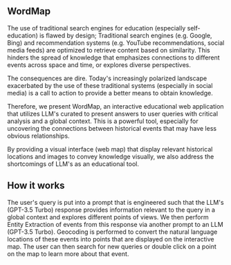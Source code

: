 ## WordMap

The use of traditional search engines for education (especially self-education) is flawed by design; Traditional search engines (e.g. Google, Bing) and recommendation systems (e.g. YouTube recommendations, social media feeds) are optimized to retrieve content based on similarity. This hinders the spread of knowledge that emphasizes connections to different events across space and time, or explores diverse perspectives.
 
The consequences are dire. Today's increasingly polarized landscape exacerbated by the use of these traditional systems (especially in social media) is a call to action to provide a better means to obtain knowledge.
 
Therefore, we present WordMap, an interactive educational web application that utilizes LLM's curated to present answers to user queries with critical analysis and a global context. This is a powerful tool, especially for uncovering the connections between historical events that may have less obvious relationships.
 
By providing a visual interface (web map) that display relevant historical locations and images to convey knowledge visually, we also address the shortcomings of LLM's as an educational tool.

## How it works

The user's query is put into a prompt that is engineered such that the LLM's (GPT-3.5 Turbo) response provides information relevant to the query in a global context and explores different points of views. We then perform Entity Extraction of events from this response via another prompt to an LLM (GPT-3.5 Turbo). Geocoding is performed to convert the natural language locations of these events into points that are displayed on the interactive map. The user can then search for new queries or double click on a point on the map to learn more about that event.

